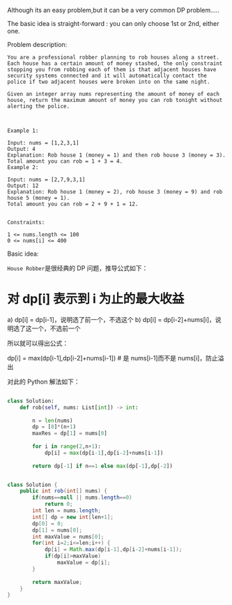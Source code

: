 
Although its an easy problem,but it can be a very common
DP problem.....

The basic idea is straight-forward : you can only choose 1st or 2nd,
either one.

Problem description:

```
You are a professional robber planning to rob houses along a street. Each house has a certain amount of money stashed, the only constraint stopping you from robbing each of them is that adjacent houses have security systems connected and it will automatically contact the police if two adjacent houses were broken into on the same night.

Given an integer array nums representing the amount of money of each house, return the maximum amount of money you can rob tonight without alerting the police.

 

Example 1:

Input: nums = [1,2,3,1]
Output: 4
Explanation: Rob house 1 (money = 1) and then rob house 3 (money = 3).
Total amount you can rob = 1 + 3 = 4.
Example 2:

Input: nums = [2,7,9,3,1]
Output: 12
Explanation: Rob house 1 (money = 2), rob house 3 (money = 9) and rob house 5 (money = 1).
Total amount you can rob = 2 + 9 + 1 = 12.
 

Constraints:

1 <= nums.length <= 100
0 <= nums[i] <= 400

```

Basic idea:

`House Robber`是很经典的 DP 问题，推导公式如下：

# 对 dp[i] 表示到 i 为止的最大收益
a) dp[i] = dp[i-1]，说明选了前一个，不选这个
b) dp[i] = dp[i-2]+nums[i]，说明选了这一个，不选前一个

所以就可以得出公式：

dp[i] = max(dp[i-1],dp[i-2]+nums[i-1]) # 是 nums[i-1]而不是 nums[i]，防止溢出

对此的 Python 解法如下：

```Python

class Solution:
    def rob(self, nums: List[int]) -> int:
        
        n = len(nums)
        dp = [0]*(n+1)
        maxRes = dp[1] = nums[0]
        
        for i in range(2,n+1):
            dp[i] = max(dp[i-1],dp[i-2]+nums[i-1])
            
        return dp[-1] if n==1 else max(dp[-1],dp[-2])

```

```Java

class Solution {
    public int rob(int[] nums) {
        if(nums==null || nums.length==0)
            return 0;
        int len = nums.length;
        int[] dp = new int[len+1];
        dp[0] = 0;
        dp[1] = nums[0];
        int maxValue = nums[0];
        for(int i=2;i<=len;i++) {
            dp[i] = Math.max(dp[i-1],dp[i-2]+nums[i-1]);
            if(dp[i]>maxValue)
                maxValue = dp[i];
        }
        
        return maxValue;
    }
}

```
